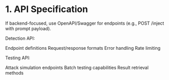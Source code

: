 # 1. API Specification

If backend-focused, use OpenAPI/Swagger for endpoints (e.g., POST /inject with prompt payload).

Detection API:

 Endpoint definitions
 Request/response formats
 Error handling
 Rate limiting


Testing API:

 Attack simulation endpoints
 Batch testing capabilities
 Result retrieval methods